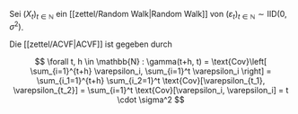 Sei $(X_t)_{t \in \mathbb{N}}$ ein [[zettel/Random Walk|Random Walk]] von $(\varepsilon_t)_{t \in \mathbb{N}} \sim \text{IID}(0, \sigma ^2)$.

Die [[zettel/ACVF|ACVF]] ist gegeben durch

$$
	\forall t, h \in \mathbb{N} : \gamma(t+h, t) = \text{Cov}\left[ \sum_{i=1}^{t+h} \varepsilon_i, \sum_{i=1}^t \varepsilon_i \right] = \sum_{i_1=1}^{t+h} \sum_{i_2=1}^t \text{Cov}[\varepsilon_{t_1}, \varepsilon_{t_2}] = \sum_{i=1}^t \text{Cov}[\varepsilon_i, \varepsilon_i] = t \cdot \sigma^2
$$